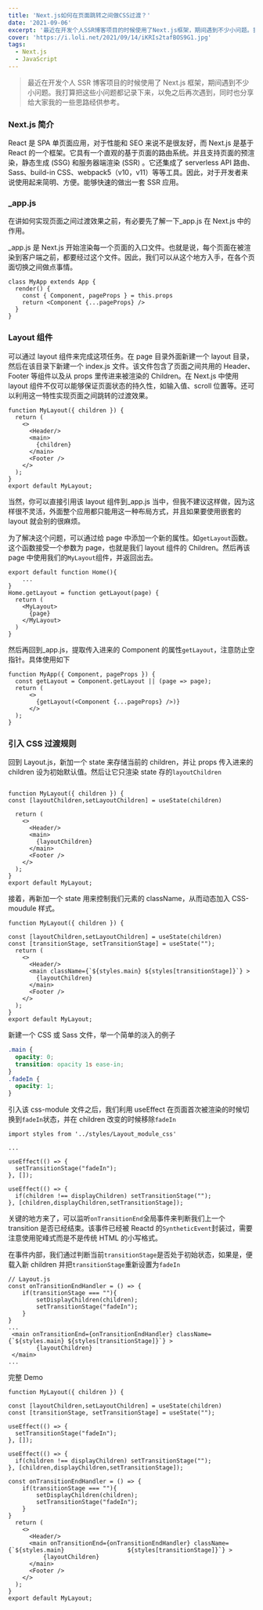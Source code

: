 ```yaml
---
title: 'Next.js如何在页面跳转之间做CSS过渡？'
date: '2021-09-06'
excerpt: '最近在开发个人SSR博客项目的时候使用了Next.js框架，期间遇到不少小问题。我打算把这些小问题都记录下来，以免之后再次遇到，同时也分享给大家我的一些思路经供参考。'
cover: 'https://i.loli.net/2021/09/14/iKRIs2tafBOS9G1.jpg'
tags:
  - Next.js
  - JavaScript
---
```


> 最近在开发个人 SSR 博客项目的时候使用了 Next.js 框架，期间遇到不少小问题。我打算把这些小问题都记录下来，以免之后再次遇到，同时也分享给大家我的一些思路经供参考。

### Next.js 简介

React 是 SPA 单页面应用，对于性能和 SEO 来说不是很友好，而 Next.js 是基于 React 的一个框架。它具有一个直观的基于页面的路由系统。并且支持页面的预渲染，静态生成 (SSG) 和服务器端渲染 (SSR) 。它还集成了 serverless API 路由、Sass、build-in CSS、webpack5（v10，v11）等等工具。因此，对于开发者来说使用起来简明、方便。能够快速的做出一套 SSR 应用。

### \_app.js

在讲如何实现页面之间过渡效果之前，有必要先了解一下\_app.js 在 Next.js 中的作用。

\_app.js 是 Next.js 开始渲染每一个页面的入口文件。也就是说，每个页面在被渲染到客户端之前，都要经过这个文件。因此，我们可以从这个地方入手，在各个页面切换之间做点事情。

```react
class MyApp extends App {
  render() {
    const { Component, pageProps } = this.props
    return <Component {...pageProps} />
  }
}
```

### Layout 组件

可以通过 layout 组件来完成这项任务。在 page 目录外面新建一个 layout 目录， 然后在该目录下新建一个 index.js 文件。该文件包含了页面之间共用的 Header、Footer 等组件以及从 props 里传进来被渲染的 Children。在 Next.js 中使用 layout 组件不仅可以能够保证页面状态的持久性，如输入值、scroll 位置等。还可以利用这一特性实现页面之间跳转的过渡效果。

```react
function MyLayout({ children }) {
  return (
    <>
      <Header/>
      <main>
        {children}
      </main>
      <Footer />
    </>
  );
}
export default MyLayout;
```

当然，你可以直接引用该 layout 组件到\_app.js 当中，但我不建议这样做，因为这样很不灵活，外面整个应用都只能用这一种布局方式，并且如果要使用嵌套的 layout 就会别的很麻烦。

为了解决这个问题，可以通过给 page 中添加一个新的属性。如`getLayout`函数。这个函数接受一个参数为 page，也就是我们 layout 组件的 Children。然后再该 page 中使用我们的`MyLayout`组件，并返回出去。

```react
export default function Home(){
    ...
}
Home.getLayout = function getLayout(page) {
  return (
    <MyLayout>
      {page}
    </MyLayout>
  )
}
```

然后再回到\_app.js，提取传入进来的 Component 的属性`getLayout`，注意防止空指针。具体使用如下

```react
function MyApp({ Component, pageProps }) {
  const getLayout = Component.getLayout || (page => page);
  return (
      <>
      	{getLayout(<Component {...pageProps} />)}
      </>
  );
}
```

### 引入 CSS 过渡规则

回到 Layout.js，新加一个 state 来存储当前的 children，并让 props 传入进来的 children 设为初始默认值。然后让它只渲染 state 存的`layoutChildren`

```react

function MyLayout({ children }) {
const [layoutChildren,setLayoutChildren] = useState(children)

  return (
    <>
      <Header/>
      <main>
        {layoutChildren}
      </main>
      <Footer />
    </>
  );
}
export default MyLayout;
```

接着，再新加一个 state 用来控制我们元素的 className，从而动态加入 CSS-moudule 样式。

```react
function MyLayout({ children }) {

const [layoutChildren,setLayoutChildren] = useState(children)
const [transitionStage, setTransitionStage] = useState("");
  return (
    <>
      <Header/>
      <main className={`${styles.main} ${styles[transitionStage]}`} >
        {layoutChildren}
      </main>
      <Footer />
    </>
  );
}
export default MyLayout;
```

新建一个 CSS 或 Sass 文件，举一个简单的淡入的例子

```css
.main {
  opacity: 0;
  transition: opacity 1s ease-in;
}
.fadeIn {
  opacity: 1;
}
```

引入该 css-module 文件之后，我们利用 useEffect 在页面首次被渲染的时候切换到`fadeIn`状态，并在 children 改变的时候移除`fadeIn`

```react
import styles from '../styles/Layout_module_css'

...

useEffect(() => {
  setTransitionStage("fadeIn");
}, []);

useEffect(() => {
  if(children !== displayChildren) setTransitionStage("");
}, [children,displayChildren,setTransitionStage]);

```

关键的地方来了，可以监听`onTransitionEnd`全局事件来判断我们上一个 transition 是否已经结束。该事件已经被 Reactd 的`SyntheticEvent`封装过，需要注意使用驼峰式而是不是传统 HTML 的小写格式。

在事件内部，我们通过判断当前`transitionStage`是否处于初始状态，如果是，便载入新 children 并把`transitionStage`重新设置为`fadeIn`

```react
// Layout.js
const onTransitionEndHandler = () => {
    if(transitionStage === ""){
        setDisplayChildren(children);
        setTransitionStage("fadeIn");
    }
}
...
 <main onTransitionEnd={onTransitionEndHandler} className={`${styles.main} ${styles[transitionStage]}`} >
        {layoutChildren}
 </main>
...
```

完整 Demo

```react
function MyLayout({ children }) {

const [layoutChildren,setLayoutChildren] = useState(children)
const [transitionStage, setTransitionStage] = useState("");

useEffect(() => {
  setTransitionStage("fadeIn");
}, []);

useEffect(() => {
  if(children !== displayChildren) setTransitionStage("");
}, [children,displayChildren,setTransitionStage]);

const onTransitionEndHandler = () => {
    if(transitionStage === ""){
        setDisplayChildren(children);
        setTransitionStage("fadeIn");
    }
}
  return (
    <>
      <Header/>
      <main onTransitionEnd={onTransitionEndHandler} className={`${styles.main} 			     ${styles[transitionStage]}`} >
          {layoutChildren}
      </main>
      <Footer />
    </>
  );
}
export default MyLayout;
```
